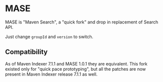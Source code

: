 # MASE

MASE is "Maven Search", a "quick fork" and drop in replacement of Search API.

Just change `groupId` and `version` to switch.

## Compatibility

As of Maven Indexer 7.1.1 and MASE 1.0.1 they are equivalent. This fork existed only for "quick pace prototyping", but all the patches are now present in Maven Indexer release 7.1.1 as well.

